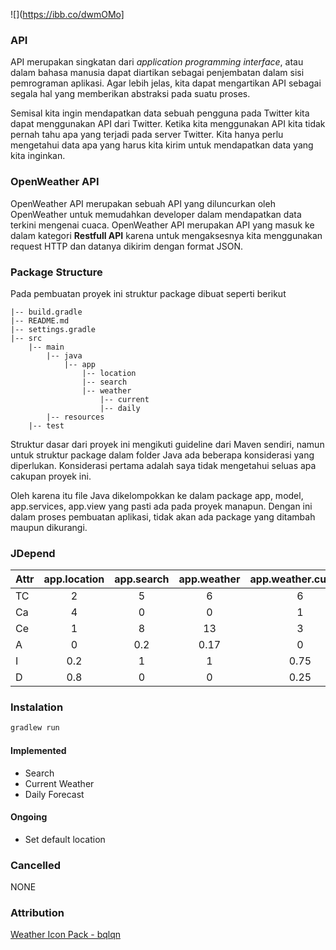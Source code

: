 ![](https://ibb.co/dwmOMo]

### API

API merupakan singkatan dari _application programming interface_, atau dalam bahasa manusia dapat diartikan sebagai penjembatan dalam sisi pemrograman aplikasi. Agar lebih jelas, kita dapat mengartikan API sebagai segala hal yang memberikan abstraksi pada suatu proses. 

Semisal kita ingin mendapatkan data sebuah pengguna pada Twitter kita dapat menggunakan API dari Twitter. Ketika kita menggunakan API kita tidak pernah tahu apa yang terjadi pada server Twitter. Kita hanya perlu mengetahui data apa yang harus kita kirim untuk mendapatkan data yang kita inginkan.

### OpenWeather API

OpenWeather API merupakan sebuah API yang diluncurkan oleh OpenWeather untuk memudahkan developer dalam mendapatkan data terkini mengenai cuaca. OpenWeather API merupakan API yang masuk ke dalam kategori **Restfull API** karena untuk mengaksesnya kita menggunakan request HTTP dan datanya dikirim dengan format JSON.

### Package Structure

Pada pembuatan proyek ini struktur package dibuat seperti berikut

```
|-- build.gradle
|-- README.md
|-- settings.gradle
|-- src
    |-- main
        |-- java
            |-- app
                |-- location
                |-- search
                |-- weather
                    |-- current
                    |-- daily
        |-- resources
    |-- test 
```

Struktur dasar dari proyek ini mengikuti guideline dari Maven sendiri, namun untuk struktur package dalam folder Java ada beberapa konsiderasi yang diperlukan. Konsiderasi pertama adalah saya tidak mengetahui seluas apa cakupan proyek ini.

Oleh karena itu file Java dikelompokkan ke dalam package app, model, app.services, app.view yang pasti ada pada proyek manapun. Dengan ini dalam proses pembuatan aplikasi, tidak akan ada package yang ditambah maupun dikurangi.

### JDepend

| Attr    | app.location | app.search | app.weather | app.weather.current | app.weather.daily |
| ------- | :----------: | :--------: | :---------: | :-----------------: | :---------------: |
| TC      | 2            | 5          | 6           | 6                   | 9                 |
| Ca      | 4            | 0          | 0           | 1                   | 1                 |
| Ce      | 1            | 8          | 13          | 3                   | 3                 |
| A       | 0            | 0.2        | 0.17        | 0                   | 0                 |
| I       | 0.2          | 1          | 1           | 0.75                | 0.75              |
| D       | 0.8          | 0          | 0           | 0.25                | 0.25              |

### Instalation
```bash
gradlew run
```

#### Implemented
* Search
* Current Weather
* Daily Forecast
#### Ongoing
* Set default location
### Cancelled
NONE

### Attribution
[Weather Icon Pack - bqlqn](https://www.flaticon.com/packs/weather-138)
